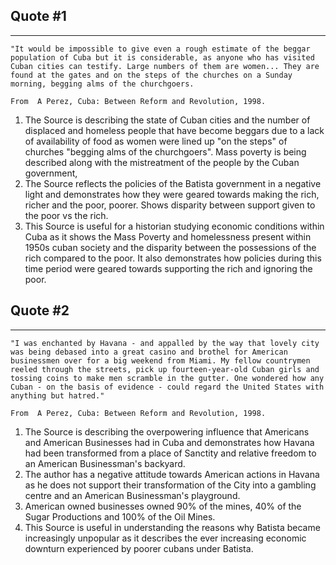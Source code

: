  ## Quote #1
---
```
"It would be impossible to give even a rough estimate of the beggar population of Cuba but it is considerable, as anyone who has visited Cuban cities can testify. Large numbers of them are women... They are found at the gates and on the steps of the churches on a Sunday morning, begging alms of the churchgoers.

From  A Perez, Cuba: Between Reform and Revolution, 1998.

```

1. The Source is describing the state of Cuban cities and the number of displaced and homeless people that have become beggars due to a lack of availability of food as women were lined up "on the steps" of churches "begging alms of the churchgoers". Mass poverty is being described along with the mistreatment of the people by the Cuban government, 
2. The Source reflects the policies of the Batista government in a negative light and demonstrates how they were geared towards making the rich, richer and the poor, poorer. Shows disparity between support given to the poor vs the rich. 
3. This Source is useful for a historian studying economic conditions within Cuba as it shows the Mass Poverty and homelessness present within 1950s cuban society and the disparity between the possessions of the rich compared to the poor. It also demonstrates how policies during this time period were geared towards supporting the rich and ignoring the poor. 

## Quote #2
---
```
"I was enchanted by Havana - and appalled by the way that lovely city was being debased into a great casino and brothel for American businessmen over for a big weekend from Miami. My fellow countrymen reeled through the streets, pick up fourteen-year-old Cuban girls and tossing coins to make men scramble in the gutter. One wondered how any Cuban - on the basis of evidence - could regard the United States with anything but hatred."

From  A Perez, Cuba: Between Reform and Revolution, 1998.
```

1. The Source is describing the overpowering influence that Americans and American Businesses had in Cuba and demonstrates how Havana had been transformed from a place of Sanctity and relative freedom to an American Businessman's backyard. 
2. The author has a negative attitude towards American actions in Havana as he does not support their transformation of the City into a gambling centre and an American Businessman's playground. 
3. American owned businesses owned 90% of the mines, 40% of the Sugar Productions and 100% of the Oil Mines. 
4. This Source is useful in understanding the reasons why Batista became increasingly unpopular as it describes the ever increasing economic downturn experienced by poorer cubans under Batista. 